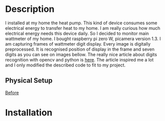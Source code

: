 # Description

I installed at my home the heat pump. This kind of device consumes some electrical energy to transfer heat to my home. I am really curious how much electrical energy needs this device daily. So I decided to monitor main wattmeter of my home. I bought raspberry pi zero W, picamera version 1.3. I am capturing frames of wattmeter digit display. Every image is digitally preprocessed. It is recognised position of display in the frame and seven digits as you can see on images bellow.
The really nice article about digits recognition with opencv and python is [here](https://www.pyimagesearch.com/2017/02/13/recognizing-digits-with-opencv-and-python/). The article inspired me a lot and I only modified the described code to fit to my project.
## Physical Setup
[Before](images/image001.jpg)

# Installation
